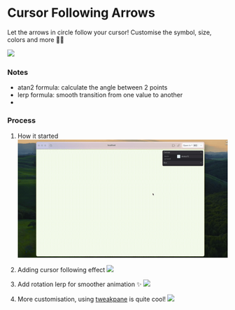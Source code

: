 # Cursor Following Arrows

Let the arrows in circle follow your cursor! Customise the symbol, size, colors and more 👾🌈

<img src="demo/demo.gif">

### Notes

-   atan2 formula: calculate the angle between 2 points
-   lerp formula: smooth transition from one value to another
-

### Process

1. How it started
   <img src="demo/1.gif">

2. Adding cursor following effect
   <img src="demo/2.gif">

3. Add rotation lerp for smoother animation ✨
   <img src="demo/demo.gif">

4. More customisation, using [tweakpane](https://github.com/cocopon/tweakpane) is quite cool!
   <img src="demo/3.gif">

